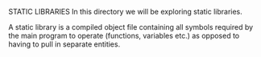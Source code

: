 STATIC LIBRARIES
In this directory we will be exploring static libraries.

A static library is a compiled object file containing all symbols required by the main program to operate (functions, variables etc.) as opposed to having to pull in separate entities.

